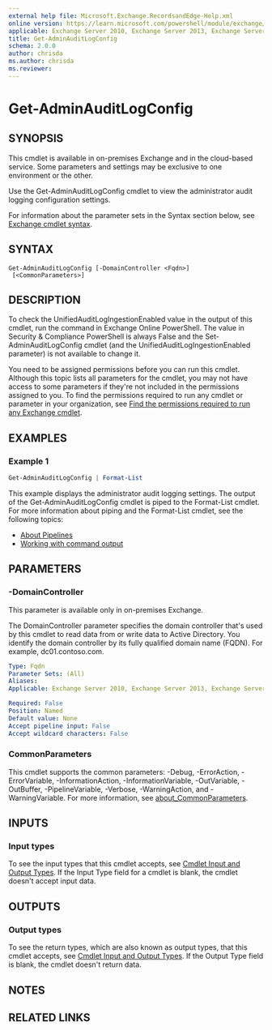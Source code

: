 ```yaml
---
external help file: Microsoft.Exchange.RecordsandEdge-Help.xml
online version: https://learn.microsoft.com/powershell/module/exchange/get-adminauditlogconfig
applicable: Exchange Server 2010, Exchange Server 2013, Exchange Server 2016, Exchange Server 2019, Exchange Online, Security & Compliance, Exchange Online Protection
title: Get-AdminAuditLogConfig
schema: 2.0.0
author: chrisda
ms.author: chrisda
ms.reviewer:
---
```


# Get-AdminAuditLogConfig

## SYNOPSIS
This cmdlet is available in on-premises Exchange and in the cloud-based service. Some parameters and settings may be exclusive to one environment or the other.

Use the Get-AdminAuditLogConfig cmdlet to view the administrator audit logging configuration settings.

For information about the parameter sets in the Syntax section below, see [Exchange cmdlet syntax](https://learn.microsoft.com/powershell/exchange/exchange-cmdlet-syntax).

## SYNTAX

```
Get-AdminAuditLogConfig [-DomainController <Fqdn>]
 [<CommonParameters>]
```

## DESCRIPTION
To check the UnifiedAuditLogIngestionEnabled value in the output of this cmdlet, run the command in Exchange Online PowerShell. The value in Security & Compliance PowerShell is always False and the Set-AdminAuditLogConfig cmdlet (and the UnifiedAuditLogIngestionEnabled parameter) is not available to change it.

You need to be assigned permissions before you can run this cmdlet. Although this topic lists all parameters for the cmdlet, you may not have access to some parameters if they're not included in the permissions assigned to you. To find the permissions required to run any cmdlet or parameter in your organization, see [Find the permissions required to run any Exchange cmdlet](https://learn.microsoft.com/powershell/exchange/find-exchange-cmdlet-permissions).

## EXAMPLES

### Example 1
```powershell
Get-AdminAuditLogConfig | Format-List
```

This example displays the administrator audit logging settings. The output of the Get-AdminAuditLogConfig cmdlet is piped to the Format-List cmdlet. For more information about piping and the Format-List cmdlet, see the following topics:

- [About Pipelines](https://learn.microsoft.com/powershell/module/microsoft.powershell.core/about/about_pipelines)
- [Working with command output](https://learn.microsoft.com/exchange/working-with-command-output-exchange-2013-help)

## PARAMETERS

### -DomainController
This parameter is available only in on-premises Exchange.

The DomainController parameter specifies the domain controller that's used by this cmdlet to read data from or write data to Active Directory. You identify the domain controller by its fully qualified domain name (FQDN). For example, dc01.contoso.com.

```yaml
Type: Fqdn
Parameter Sets: (All)
Aliases:
Applicable: Exchange Server 2010, Exchange Server 2013, Exchange Server 2016, Exchange Server 2019

Required: False
Position: Named
Default value: None
Accept pipeline input: False
Accept wildcard characters: False
```

### CommonParameters
This cmdlet supports the common parameters: -Debug, -ErrorAction, -ErrorVariable, -InformationAction, -InformationVariable, -OutVariable, -OutBuffer, -PipelineVariable, -Verbose, -WarningAction, and -WarningVariable. For more information, see [about_CommonParameters](https://go.microsoft.com/fwlink/p/?LinkID=113216).

## INPUTS

### Input types
To see the input types that this cmdlet accepts, see [Cmdlet Input and Output Types](https://go.microsoft.com/fwlink/p/?LinkId=616387). If the Input Type field for a cmdlet is blank, the cmdlet doesn't accept input data.

## OUTPUTS

### Output types
To see the return types, which are also known as output types, that this cmdlet accepts, see [Cmdlet Input and Output Types](https://go.microsoft.com/fwlink/p/?LinkId=616387). If the Output Type field is blank, the cmdlet doesn't return data.

## NOTES

## RELATED LINKS
